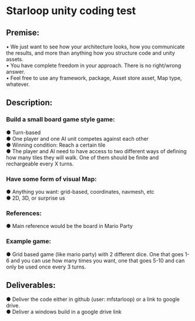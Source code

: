 # Starloop unity coding test

## Premise:
• We just want to see how your architecture looks, how you communicate the results, and more
than anything how you structure code and unity assets.\
• You have complete freedom in your approach. There is no right/wrong answer.\
• Feel free to use any framework, package, Asset store asset, Map type, whatever.

## Description:
### Build a small board game style game:
● Turn-based\
● One player and one AI unit competes against each other\
● Winning condition: Reach a certain tile\
● The player and AI need to have access to two different ways of defining how many tiles
they will walk. One of them should be finite and rechargeable every X turns.

### Have some form of visual Map:
● Anything you want: grid-based, coordinates, navmesh, etc\
● 2D, 3D, or surprise us

### References:
● Main reference would be the board in Mario Party

### Example game:
● Grid based game (like mario party) with 2 different dice. One that goes 1-6 and you can
use how many times you want, one that goes 5-10 and can only be used once every 3
turns.

## Deliverables:
● Deliver the code either in github (user: mfstarloop) or a link to google drive.\
● Deliver a windows build in a google drive link
